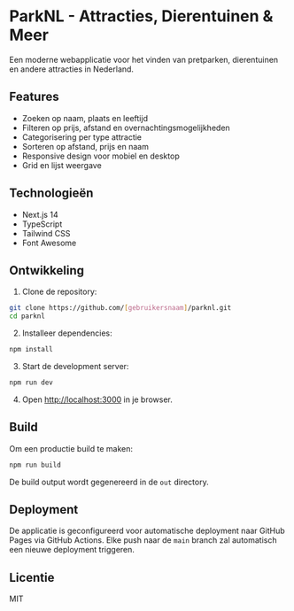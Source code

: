 # ParkNL - Attracties, Dierentuinen & Meer

Een moderne webapplicatie voor het vinden van pretparken, dierentuinen en andere attracties in Nederland.

## Features

- Zoeken op naam, plaats en leeftijd
- Filteren op prijs, afstand en overnachtingsmogelijkheden
- Categorisering per type attractie
- Sorteren op afstand, prijs en naam
- Responsive design voor mobiel en desktop
- Grid en lijst weergave

## Technologieën

- Next.js 14
- TypeScript
- Tailwind CSS
- Font Awesome

## Ontwikkeling

1. Clone de repository:
```bash
git clone https://github.com/[gebruikersnaam]/parknl.git
cd parknl
```

2. Installeer dependencies:
```bash
npm install
```

3. Start de development server:
```bash
npm run dev
```

4. Open [http://localhost:3000](http://localhost:3000) in je browser.

## Build

Om een productie build te maken:

```bash
npm run build
```

De build output wordt gegenereerd in de `out` directory.

## Deployment

De applicatie is geconfigureerd voor automatische deployment naar GitHub Pages via GitHub Actions. Elke push naar de `main` branch zal automatisch een nieuwe deployment triggeren.

## Licentie

MIT
